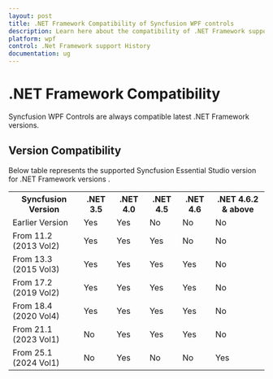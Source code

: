 ```yaml
---
layout: post
title: .NET Framework Compatibility of Syncfusion WPF controls
description: Learn here about the compatibility of .NET Framework support for the Syncfusion Essential Studio for WPF.
platform: wpf
control: .Net Framework support History
documentation: ug
---
```

# .NET Framework Compatibility

Syncfusion WPF Controls are always compatible latest .NET Framework versions. 

## Version Compatibility

Below table represents the supported Syncfusion Essential Studio version for .NET Framework versions .

<table>
<tr>
<th>Syncfusion Version<br/></th>
<th>.NET 3.5<br/></th>
<th>.NET 4.0<br/></th>
<th>.NET 4.5<br/></th>
<th>.NET 4.6<br/></th>
<th>.NET 4.6.2 & above <br/></th>

</tr>

<tr>
<td>Earlier Version<br/></td>
<td>Yes<br/></td>
<td>Yes<br/></td>
<td>No<br/></td>
<td>No<br/></td>
<td>No<br/></td>
</tr>

<tr>
<td>
From 11.2 (2013 Vol2) <br/></td>
<td>Yes<br/></td>
<td>Yes<br/></td>
<td>Yes<br/></td>
<td>No<br/></td>
<td>No<br/></td>
</tr>

<tr>
<td>
From 13.3 (2015 Vol3) <br/></td>
<td>Yes<br/></td>
<td>Yes<br/></td>
<td>Yes<br/></td>
<td>Yes<br/></td>
<td>No<br/></td>
</tr>

<tr>
<td>
From 17.2 (2019 Vol2) <br/></td>
<td>Yes<br/></td>
<td>Yes<br/></td>
<td>Yes<br/></td>
<td>Yes<br/></td>
<td>No<br/></td>
</tr>

<tr>
<td>
From 18.4 (2020 Vol4) <br/></td>
<td>Yes<br/></td>
<td>Yes<br/></td>
<td>Yes<br/></td>
<td>Yes<br/></td>
<td>No<br/></td>
</tr>

<tr>
<td>
From 21.1 (2023 Vol1) <br/></td>
<td>No<br/></td>
<td>Yes<br/></td>
<td>Yes<br/></td>
<td>Yes<br/></td>
<td>No<br/></td>

</tr>

<tr>
<td>
From 25.1 (2024 Vol1) <br/></td>
<td>No<br/></td>
<td>Yes<br/></td>
<td>No<br/></td>
<td>No<br/></td>
<td>Yes<br/></td>

</tr>

</table>
